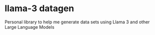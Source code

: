 # llama-3 datagen

Personal library to help me generate data sets using Llama 3 and other Large Language Models
